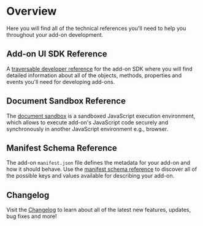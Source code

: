 # Overview

Here you will find all of the technical references you'll need to help you throughout your add-on development.

## Add-on UI SDK Reference

A [traversable developer reference](./addonsdk/index.md) for the add-on SDK where you will find detailed information about all of the objects, methods, properties and events you'll need for developing add-ons.

## Document Sandbox Reference

The [document sandbox](./document-sandbox/index.md) is a sandboxed JavaScript execution environment, which allows to execute add-on's JavaScript code securely and synchronously in another JavaScript environment e.g., browser.

## Manifest Schema Reference

The add-on `manifest.json` file defines the metadata for your add-on and how it should behave. Use the [manifest schema reference](./manifest/index.md) to discover all of the possible keys and values available for describing your add-on.

## Changelog

Visit the [Changelog](./reference-changelog.md) to learn about all of the latest new features, updates, bug fixes and more!
